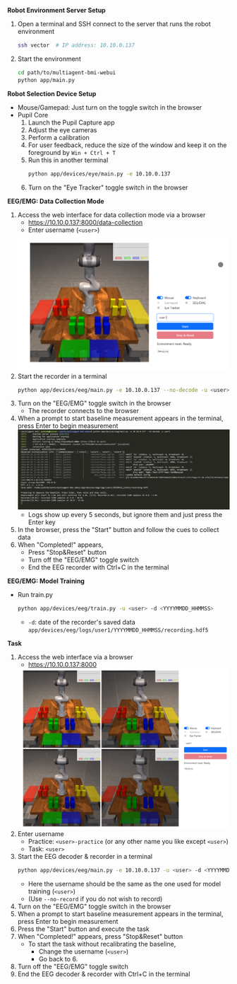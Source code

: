 **Robot Environment Server Setup**
1. Open a terminal and SSH connect to the server that runs the robot environment
    ```bash
    ssh vector  # IP address: 10.10.0.137
    ```
2. Start the environment
    ```bash
    cd path/to/multiagent-bmi-webui
    python app/main.py
    ```

**Robot Selection Device Setup**
- Mouse/Gamepad: Just turn on the toggle switch in the browser
- Pupil Core
    1. Launch the Pupil Capture app
    2. Adjust the eye cameras
    3. Perform a calibration
    4. For user feedback, reduce the size of the window and keep it on the foreground by `Win + Ctrl + T`
    5. Run this in another terminal
        ```bash
        python app/devices/eye/main.py -e 10.10.0.137
        ```
    6. Turn on the "Eye Tracker" toggle switch in the browser

**EEG/EMG: Data Collection Mode**
1. Access the web interface for data collection mode via a browser
   - https://10.10.0.137:8000/data-collection
   - Enter username (`<user>`)
   <img src="assets/ui_data_collection.png" width="480">
2. Start the recorder in a terminal
    ```bash
    python app/devices/eeg/main.py -e 10.10.0.137 --no-decode -u <user>
    ```
3. Turn on the "EEG/EMG" toggle switch in the browser
   - The recorder connects to the browser
4. When a prompt to start baseline measurement appears in the terminal, press Enter to begin measurement
    <img src="assets/recorder_prompt.png" width="640">
    - Logs show up every 5 seconds, but ignore them and just press the Enter key
5. In the browser, press the "Start" button and follow the cues to collect data
6. When "Completed!" appears,
   - Press "Stop&Reset" button
   - Turn off the "EEG/EMG" toggle switch
   - End the EEG recorder with Ctrl+C in the terminal

**EEG/EMG: Model Training**
- Run train.py
    ```bash
    python app/devices/eeg/train.py -u <user> -d <YYYYMMDD_HHMMSS>
    ```
    - `-d`: date of the recorder's saved data `app/devices/eeg/logs/user1/YYYYMMDD_HHMMSS/recording.hdf5`

**Task**
1. Access the web interface via a browser
    - https://10.10.0.137:8000
    <img src="assets/ui_task.png" width="480">
2. Enter username
    - Practice: `<user>-practice` (or any other name you like except `<user>`)
    - Task: `<user>`
3. Start the EEG decoder & recorder in a terminal
    ```bash
    python app/devices/eeg/main.py -e 10.10.0.137 -u <user> -d <YYYYMMDD_HHMMSS>
    ```
    - Here the username should be the same as the one used for model training (`<user>`)
    - (Use `--no-record` if you do not wish to record)
4. Turn on the "EEG/EMG" toggle switch in the browser
5. When a prompt to start baseline measurement appears in the terminal, press Enter to begin measurement
6. Press the "Start" button and execute the task
7. When "Completed!" appears, press "Stop&Reset" button
   - To start the task without recalibrating the baseline,
       - Change the username (`<user>`)
       - Go back to 6.
8. Turn off the "EEG/EMG" toggle switch
9. End the EEG decoder & recorder with Ctrl+C in the terminal

